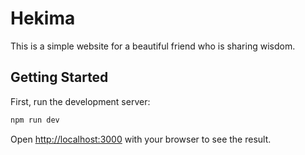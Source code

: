 # Hekima

This is a simple website for a beautiful friend who is sharing wisdom.

## Getting Started

First, run the development server:

```bash
npm run dev
```

Open [http://localhost:3000](http://localhost:3000) with your browser to see the result.


